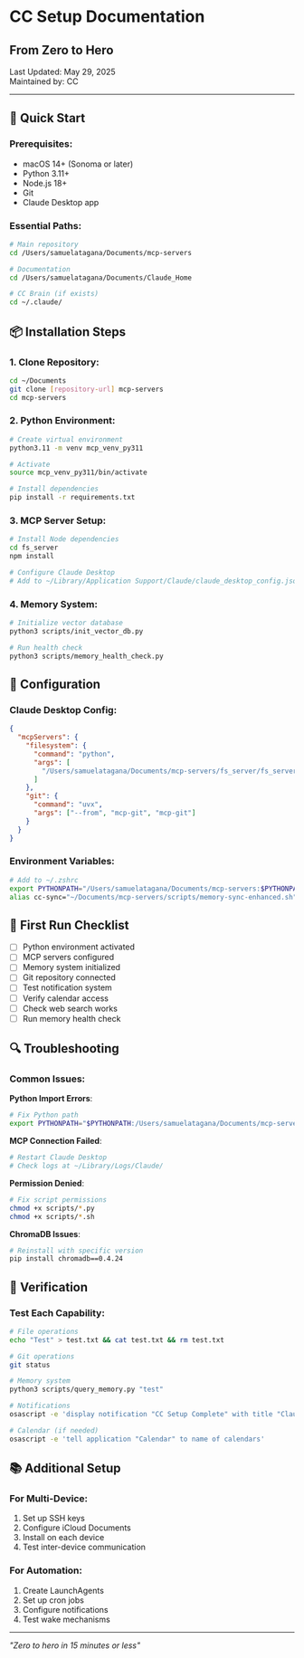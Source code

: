 # CC Setup Documentation
## From Zero to Hero

Last Updated: May 29, 2025  
Maintained by: CC

---

## 🚀 Quick Start

### Prerequisites:
- macOS 14+ (Sonoma or later)
- Python 3.11+
- Node.js 18+
- Git
- Claude Desktop app

### Essential Paths:
```bash
# Main repository
cd /Users/samuelatagana/Documents/mcp-servers

# Documentation
cd /Users/samuelatagana/Documents/Claude_Home

# CC Brain (if exists)
cd ~/.claude/
```

## 📦 Installation Steps

### 1. Clone Repository:
```bash
cd ~/Documents
git clone [repository-url] mcp-servers
cd mcp-servers
```

### 2. Python Environment:
```bash
# Create virtual environment
python3.11 -m venv mcp_venv_py311

# Activate
source mcp_venv_py311/bin/activate

# Install dependencies
pip install -r requirements.txt
```

### 3. MCP Server Setup:
```bash
# Install Node dependencies
cd fs_server
npm install

# Configure Claude Desktop
# Add to ~/Library/Application Support/Claude/claude_desktop_config.json
```

### 4. Memory System:
```bash
# Initialize vector database
python3 scripts/init_vector_db.py

# Run health check
python3 scripts/memory_health_check.py
```

## 🔧 Configuration

### Claude Desktop Config:
```json
{
  "mcpServers": {
    "filesystem": {
      "command": "python",
      "args": [
        "/Users/samuelatagana/Documents/mcp-servers/fs_server/fs_server_enhanced.py"
      ]
    },
    "git": {
      "command": "uvx",
      "args": ["--from", "mcp-git", "mcp-git"]
    }
  }
}
```

### Environment Variables:
```bash
# Add to ~/.zshrc
export PYTHONPATH="/Users/samuelatagana/Documents/mcp-servers:$PYTHONPATH"
alias cc-sync="~/Documents/mcp-servers/scripts/memory-sync-enhanced.sh"
```

## 🏃 First Run Checklist

- [ ] Python environment activated
- [ ] MCP servers configured
- [ ] Memory system initialized
- [ ] Git repository connected
- [ ] Test notification system
- [ ] Verify calendar access
- [ ] Check web search works
- [ ] Run memory health check

## 🔍 Troubleshooting

### Common Issues:

**Python Import Errors**:
```bash
# Fix Python path
export PYTHONPATH="$PYTHONPATH:/Users/samuelatagana/Documents/mcp-servers"
```

**MCP Connection Failed**:
```bash
# Restart Claude Desktop
# Check logs at ~/Library/Logs/Claude/
```

**Permission Denied**:
```bash
# Fix script permissions
chmod +x scripts/*.py
chmod +x scripts/*.sh
```

**ChromaDB Issues**:
```bash
# Reinstall with specific version
pip install chromadb==0.4.24
```

## 🎯 Verification

### Test Each Capability:
```bash
# File operations
echo "Test" > test.txt && cat test.txt && rm test.txt

# Git operations
git status

# Memory system
python3 scripts/query_memory.py "test"

# Notifications
osascript -e 'display notification "CC Setup Complete" with title "Claude Code"'

# Calendar (if needed)
osascript -e 'tell application "Calendar" to name of calendars'
```

## 📚 Additional Setup

### For Multi-Device:
1. Set up SSH keys
2. Configure iCloud Documents
3. Install on each device
4. Test inter-device communication

### For Automation:
1. Create LaunchAgents
2. Set up cron jobs
3. Configure notifications
4. Test wake mechanisms

---

*"Zero to hero in 15 minutes or less"*